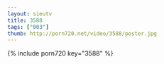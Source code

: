 ```yaml
--- 
layout: sieutv
title: 3588
tags: ["003"]
thumb: http://porn720.net/video/3588/poster.jpg
---
```

{% include porn720 key="3588" %} 
